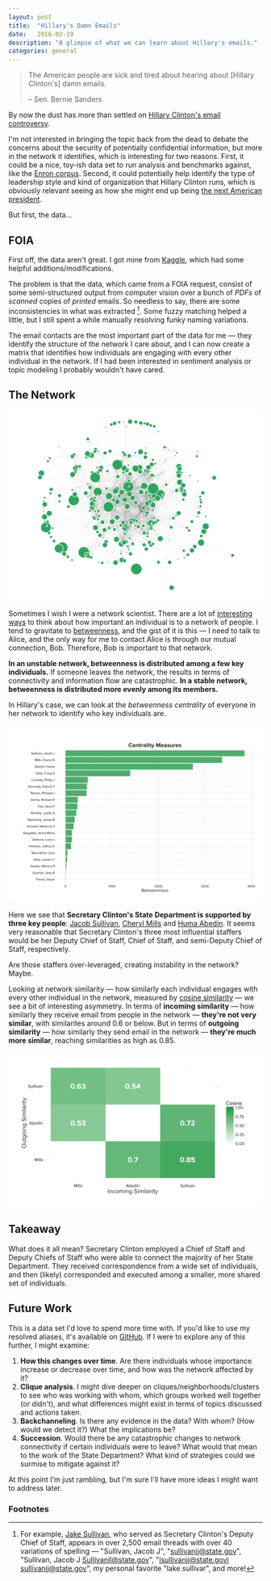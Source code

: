 ```yaml
---
layout: post
title:  "Hillary's Damn Emails"
date:   2016-02-19
description: "A glimpse of what we can learn about Hillary's emails."
categories: general
---
```


> The American people are sick and tired about hearing about [Hillary Clinton's] damn emails.
>
> &ndash; Sen. Bernie Sanders


By now the dust has more than settled on [Hillary Clinton's email controversy](https://en.wikipedia.org/wiki/Hillary_Clinton_email_controversy).

I'm not interested in bringing the topic back from the dead to debate the concerns about the security of potentially confidential information, but more in the network it identifies, which is interesting for two reasons.  First, it could be a nice, toy-ish data set to run analysis and benchmarks against, like the [Enron corpus](https://www.cs.cmu.edu/~./enron/).  Second, it could potentially help identify the type of leadership style and kind of organization that Hillary Clinton runs, which is obviously relevant seeing as how she might end up being [the next American president](http://projects.fivethirtyeight.com/election-2016/national-primary-polls/democratic/).

But first, the data...

## FOIA

First off, the data aren't great.  I got mine from [Kaggle](https://www.kaggle.com/kaggle/hillary-clinton-emails), which had some helpful additions/modifications.

The problem is that the data, which came from a FOIA request, consist of some semi-structured output from computer vision over a bunch of *PDFs* of *scanned* copies of *printed* emails.  So needless to say, there are some inconsistencies in what was extracted [^1]. Some fuzzy matching helped a little, but I still spent a while manually resolving funky naming variations.

The email contacts are the most important part of the data for me &mdash; they identify the structure of the network I care about, and I can now create a matrix that identifies how individuals are engaging with every other individual in the network.  If I had been interested in sentiment analysis or topic modeling I probably wouldn't have cared.

## The Network

![Hillary's State Department Network](/assets/images/hillary-network-full.png)

Sometimes I wish I were a network scientist.  There are a lot of [interesting ways](https://en.wikipedia.org/wiki/Centrality) to think about how important an individual is to a network of people.  I tend to gravitate to [betweenness](https://en.wikipedia.org/wiki/Betweenness_centrality), and the gist of it is this &mdash; I need to talk to Alice, and the only way for me to contact Alice is through our mutual connection, Bob.  Therefore, Bob is important to that network.

**In an unstable network, betweenness is distributed among a few key individuals.**  If someone leaves the network, the results in terms of connectivity and information flow are catastrophic.  **In a stable network, betweenness is distributed more evenly among its members.**

In Hillary's case, we can look at the *betweenness centrality* of everyone in her network to identify who key individuals are.

![Hillary's State Department Betweenness](/assets/images/hillary-betweenness-full.png)

Here we see that **Secretary Clinton's State Department is supported by three key people**: [Jacob Sullivan](https://en.wikipedia.org/wiki/Jake_Sullivan), [Cheryl Mills](https://en.wikipedia.org/wiki/Cheryl_Mills) and [Huma Abedin](https://en.wikipedia.org/wiki/Huma_Abedin).  It seems very reasonable that Secretary Clinton's three most influential staffers would be her Deputy Chief of Staff, Chief of Staff, and semi-Deputy Chief of Staff, respectively.

Are those staffers over-leveraged, creating instability in the network?  Maybe.

Looking at network similarity &mdash; how similarly each individual engages with every other individual in the network, measured by [cosine similarity](https://en.wikipedia.org/wiki/Cosine_similarity) &mdash; we see a bit of interesting asymmetry.  In terms of **incoming similarity** &mdash; how similarly they receive email from people in the network &mdash; **they're not very similar**, with similarites around 0.6 or below.  But in terms of **outgoing similarity** &mdash; how similarly they send email in the network &mdash; **they're much more similar**, reaching similarities as high as 0.85.


![Hillary's State Department VIP Similarity](/assets/images/hillary-cosine-vip.png)

## Takeaway

What does it all mean?  Secretary Clinton employed a Chief of Staff and Deputy Chiefs of Staff who were able to connect the majority of her State Department.  They received correspondence from a wide set of individuals, and then (likely) corresponded and executed among a smaller, more shared set of individuals.


## Future Work

This is a data set I'd love to spend more time with.  If you'd like to use my resolved aliases, it's available on [GitHub]().  If I were to explore any of this further, I might examine:

1. **How this changes over time**.  Are there individuals whose importance increase or decrease over time, and how was the network affected by it?
2. **Clique analysis**.  I might dive deeper on cliques/neighborhoods/clusters to see who was working with whom, which groups worked well together (or didn't), and what differences might exist in terms of topics discussed and actions taken.
3. **Backchanneling**.  Is there any evidence in the data? With whom?  (How would we detect it?)  What the implications be?
4. **Succession**.  Would there be any catastrophic changes to network connectivity if certain individuals were to leave? What would that mean to the work of the State Department?  What kind of strategies could we surmise to mitigate against it?

At this point I'm just rambling, but I'm sure I'll have more ideas I might want to address later.


### Footnotes

[^1]: For example, [Jake Sullivan](https://en.wikipedia.org/wiki/Jake_Sullivan), who served as Secretary Clinton's Deputy Chief of Staff, appears in over 2,500 email threads with over 40 variations of spelling &mdash; "Sullivan, Jacob J", "sullivanjj@state.gov", "Sullivan, Jacob J <Sullivanil@state.gov>", "isullivanjj@state.govi <sullivanjj@state.gov>", my personal favorite "lake.sullivar", and more!

